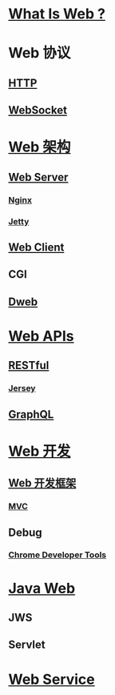 
# [What Is Web ?](WhatIs.md)

# Web 协议
## [HTTP](WebProtocols/http/README.md)
## [WebSocket](WebProtocols/WebSocket/README.md)

# [Web 架构](web-arch/README.md)
## [Web Server](web-arch/web-server/README.md)
### [Nginx](https://github.com/SunnnyChan/knowledge-Sys-of-Nginx)
### [Jetty](https://github.com/SunnnyChan/sc.drill-code/tree/master/web/jetty)

## [Web Client](web-arch/Client.md)
## CGI

## [Dweb](Dweb/README.md)

# [Web APIs](WebAPIs/README.md)
## [RESTful](WebAPIs/RESTful/README.md)
### [Jersey](https://github.com/SunnnyChan/sc.drill-code/blob/master/web/jersy/)
## [GraphQL](WebAPIs/GraphQL/README.md)

# [Web 开发]()
## [Web 开发框架](WebFW/README.md)
### [MVC](web-dev/framework/MVC/README.md)

## Debug
### [Chrome Developer Tools](web-dev/debug/chrome/README.md)

# [Java Web](java-web/README.md)
## JWS
## Servlet

# [Web Service](web-Service/README.md)


